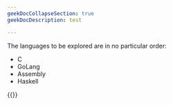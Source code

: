 ```yaml
---
geekDocCollapseSection: true
geekDocDescription: test

---
```

The languages to be explored are in no particular order:
 - C 
 - GoLang
 - Assembly
 - Haskell
 
{{<toc-tree>}}

